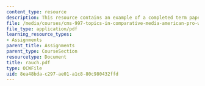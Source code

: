 ```yaml
---
content_type: resource
description: This resource contains an example of a completed term paper.
file: /media/courses/cms-997-topics-in-comparative-media-american-pro-wrestling-spring-2007/8ea48bdac297ae01a1c880c980432ffd_rauch.pdf
file_type: application/pdf
learning_resource_types:
- Assignments
parent_title: Assignments
parent_type: CourseSection
resourcetype: Document
title: rauch.pdf
type: OCWFile
uid: 8ea48bda-c297-ae01-a1c8-80c980432ffd
---
```

